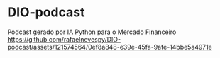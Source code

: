 # DIO-podcast
Podcast gerado por IA
Python para o Mercado Financeiro
https://github.com/rafaelnevespy/DIO-podcast/assets/121574564/0ef8a848-e39e-45fa-9afe-14bbe5a4971e

